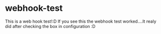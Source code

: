 # webhook-test
This is a web hook test!:D
If you see this the webhook test worked....It realy did after checking the box in configuration :D


